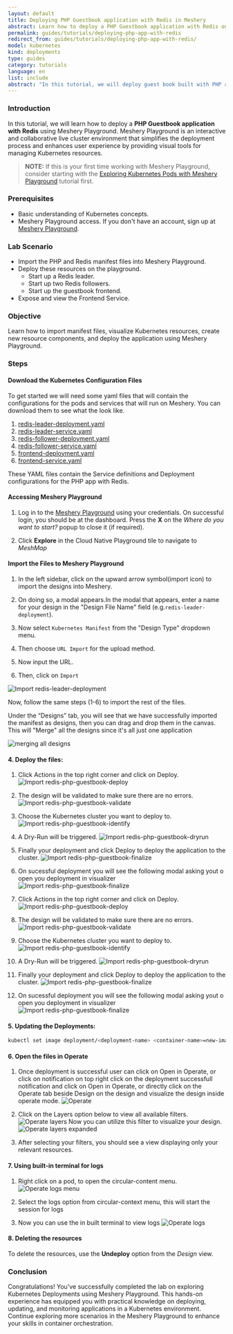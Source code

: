 ```yaml
---
layout: default
title: Deploying PHP Guestbook application with Redis in Meshery
abstract: Learn how to deploy a PHP Guestbook application with Redis on Kubernetes using Meshery.
permalink: guides/tutorials/deploying-php-app-with-redis
redirect_from: guides/tutorials/deploying-php-app-with-redis/
model: kubernetes
kind: deployments
type: guides
category: tutorials
language: en
list: include
abstract: "In this tutorial, we will deploy guest book built with PHP and Redis in Kubernetes. We will make use of Meshery Playground in an interactive live cluster environment."
---
```


### Introduction

In this tutorial, we will learn how to deploy a **PHP Guestbook application with Redis** using Meshery Playground. Meshery Playground is an interactive and collaborative live cluster environment that simplifies the deployment process and enhances user experience by providing visual tools for managing Kubernetes resources.

> **NOTE:** If this is your first time working with Meshery Playground, consider starting with the [Exploring Kubernetes Pods with Meshery Playground](https://docs.meshery.io/guides/tutorials/kubernetes-pods) tutorial first.

### Prerequisites
- Basic understanding of Kubernetes concepts.
- Meshery Playground access. If you don't have an account, sign up at [Meshery Playground](https://meshery.layer5.io/play).

### Lab Scenario
- Import the PHP and Redis manifest files into Meshery Playground.
- Deploy these resources on the playground.
    - Start up a Redis leader.
    - Start up two Redis followers.
    - Start up the guestbook frontend.
- Expose and view the Frontend Service.


### Objective
Learn how to import manifest files, visualize Kubernetes resources, create new resource components, and deploy the application using Meshery Playground.


### Steps

#### Download the Kubernetes Configuration Files

To get started we will need some yaml files that will contain the configurations for the pods and services that will run on Meshery. You can download them to see what the look like.
1. [redis-leader-deployment.yaml](https://k8s.io/examples/application/guestbook/redis-leader-deployment.yaml)
2. [redis-leader-service.yaml](https://k8s.io/examples/application/guestbook/redis-leader-service.yaml)
3. [redis-follower-deployment.yaml](https://k8s.io/examples/application/guestbook/redis-follower-deployment.yaml)
4. [redis-follower-service.yaml](https://k8s.io/examples/application/guestbook/redis-follower-service.yaml)
5. [frontend-deployment.yaml](https://k8s.io/examples/application/guestbook/frontend-deployment.yaml)
6. [frontend-service.yaml](https://k8s.io/examples/application/guestbook/frontend-service.yaml)

These YAML files contain the Service definitions and Deployment configurations for the PHP app with Redis.

#### Accessing Meshery Playground

1. Log in to the [Meshery Playground](https://meshery.layer5.io/) using your credentials. On successful login, you should be at the dashboard. Press the **X** on the _Where do you want to start?_ popup to close it (if required).

2. Click **Explore** in the Cloud Native Playground tile to navigate to _MeshMap_


#### Import the Files to Meshery Playground

1. In the left sidebar, click on the upward arrow symbol(import icon) to import the designs into Meshery.

2. On doing so, a modal appears.In the modal that appears, enter a name for your design in the "Design File Name" field (e.g.`redis-leader-deployment`).

3. Now select `Kubernetes Manifest` from the "Design Type" dropdown menu.

4. Then choose `URL Import` for the upload method.

5. Now input the URL.

6. Then, click on `Import`

![Import redis-leader-deployment](./screenshots/redis-leader-deployment.png)

Now, follow the same steps (1-6) to import the rest of the files.

Under the “Designs” tab, you will see that we have successfully imported the manifest as designs, then you can drag and drop them in the canvas. This will "Merge" all the designs since it's all just one application

![merging all designs](./screenshots/app-canvas.png)

#### 4. **Deploy the files:**

1. Click Actions in the top right corner and click on Deploy.
![Import redis-php-guestbook-deploy](./screenshots/redis-php-guestbook-deploy.png)

1. The design will be validated to make sure there are no errors.
![Import redis-php-guestbook-validate](./screenshots/redis-php-guestbook-validate.png)
1. Choose the Kubernetes cluster you want to deploy to.
![Import redis-php-guestbook-identify](./screenshots/redis-php-guestbook-identify.png)
1. A Dry-Run will be triggered.
![Import redis-php-guestbook-dryrun](./screenshots/redis-php-guestbook-dryrun.png)
1. Finally your deployment and click Deploy to deploy the application to the cluster.
![Import redis-php-guestbook-finalize](./screenshots/redis-php-guestbook-finalize.png)
1. On sucessful deployment you will see the following modal asking yout o open you deployment in visualizer
![Import redis-php-guestbook-finalize](./screenshots/redis-php-guestbook-finalize.png)


1. Click Actions in the top right corner and click on Deploy.
![Import redis-php-guestbook-deploy](./screenshots/redis-php-guestbook-deploy.png)

1. The design will be validated to make sure there are no errors.
![Import redis-php-guestbook-validate](./screenshots/redis-php-guestbook-validate.png)
1. Choose the Kubernetes cluster you want to deploy to.
![Import redis-php-guestbook-identify](./screenshots/redis-php-guestbook-identify.png)
1. A Dry-Run will be triggered.
![Import redis-php-guestbook-dryrun](./screenshots/redis-php-guestbook-dryrun.png)
1. Finally your deployment and click Deploy to deploy the application to the cluster.
![Import redis-php-guestbook-finalize](./screenshots/redis-php-guestbook-finalize.png)
1. On sucessful deployment you will see the following modal asking yout o open you deployment in visualizer
![Import redis-php-guestbook-finalize](./screenshots/redis-php-guestbook-finalize.png)


#### 5. **Updating the Deployments:**

```bash
kubectl set image deployment/<deployment-name> <container-name>=new-image:tag
```


#### 6. Open the files in Operate

1. Once deployment is successful user can click on Open in Operate, or click on notification on top right click on the deployment successfull notification and click on Open in Operate, or directly click on the Operate tab beside Design on the design and visualize the design inside operate mode.
![Operate](./screenshots/operate.png)

2. Click on the Layers option below to view all available filters.
![Operate layers](./screenshots/operate-layers.png)
Now you can utilize this filter to visualize your design.
![Operate layers expanded](./screenshots/operate-layers-expand.png)

3. After selecting your filters, you should see a view displaying only your relevant resources.


#### 7. Using built-in terminal for logs

1. Right click on a pod, to open the circular-content menu.
![Operate logs menu](./screenshots/operate-logs-menu.png)

2. Select the logs option from circular-context menu, this will start the session for logs

3. Now you can use the in built terminal to view logs
![Operate logs ](./screenshots/operate-logs.png)


#### 8. Deleting the resources

To delete the resources, use the **Undeploy** option from the _Design_ view.


### Conclusion
Congratulations! You've successfully completed the lab on exploring Kubernetes Deployments using Meshery Playground. This hands-on experience has equipped you with practical knowledge on deploying, updating, and monitoring applications in a Kubernetes environment. Continue exploring more scenarios in the Meshery Playground to enhance your skills in container orchestration.
